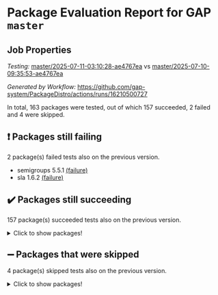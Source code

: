 # Package Evaluation Report for GAP `master`

## Job Properties

*Testing:* [master/2025-07-11-03:10:28-ae4767ea](https://github.com/gap-system/PackageDistro/blob/data/reports/master/2025-07-11-03:10:28-ae4767ea) vs [master/2025-07-10-09:35:53-ae4767ea](https://github.com/gap-system/PackageDistro/blob/data/reports/master/2025-07-10-09:35:53-ae4767ea)

*Generated by Workflow:* https://github.com/gap-system/PackageDistro/actions/runs/16210500727

In total, 163 packages were tested, out of which 157 succeeded, 2 failed and 4 were skipped.

## :exclamation: Packages still failing

2 package(s) failed tests also on the previous version.
- semigroups 5.5.1 [(failure)](https://github.com/gap-system/PackageDistro/actions/runs/16210500727/job/45769831079)
- sla 1.6.2 [(failure)](https://github.com/gap-system/PackageDistro/actions/runs/16210500727/job/45769831078)

## :heavy_check_mark: Packages still succeeding

157 package(s) succeeded tests also on the previous version.
<details><summary>Click to show packages!</summary>

- 4ti2interface 2024.11-01 [(success)](https://github.com/gap-system/PackageDistro/actions/runs/16210500727/job/45769830800)
- ace 5.7.0 [(success)](https://github.com/gap-system/PackageDistro/actions/runs/16210500727/job/45769830801)
- aclib 1.3.2 [(success)](https://github.com/gap-system/PackageDistro/actions/runs/16210500727/job/45769830803)
- agt 0.3.1 [(success)](https://github.com/gap-system/PackageDistro/actions/runs/16210500727/job/45769830809)
- alco 1.1.1 [(success)](https://github.com/gap-system/PackageDistro/actions/runs/16210500727/job/45769830805)
- alnuth 3.2.1 [(success)](https://github.com/gap-system/PackageDistro/actions/runs/16210500727/job/45769830802)
- anupq 3.3.1 [(success)](https://github.com/gap-system/PackageDistro/actions/runs/16210500727/job/45769830813)
- atlasrep 2.1.9 [(success)](https://github.com/gap-system/PackageDistro/actions/runs/16210500727/job/45769830810)
- autodoc 2025.05.09 [(success)](https://github.com/gap-system/PackageDistro/actions/runs/16210500727/job/45769830815)
- automata 1.16 [(success)](https://github.com/gap-system/PackageDistro/actions/runs/16210500727/job/45769830819)
- automgrp 1.3.3 [(success)](https://github.com/gap-system/PackageDistro/actions/runs/16210500727/job/45769830827)
- autpgrp 1.11.1 [(success)](https://github.com/gap-system/PackageDistro/actions/runs/16210500727/job/45769830823)
- cap 2025.07-02 [(success)](https://github.com/gap-system/PackageDistro/actions/runs/16210500727/job/45769830814)
- caratinterface 2.3.7 [(success)](https://github.com/gap-system/PackageDistro/actions/runs/16210500727/job/45769830822)
- cddinterface 2025.06.24 [(success)](https://github.com/gap-system/PackageDistro/actions/runs/16210500727/job/45769830817)
- circle 1.6.6 [(success)](https://github.com/gap-system/PackageDistro/actions/runs/16210500727/job/45769830906)
- classicpres 1.22 [(success)](https://github.com/gap-system/PackageDistro/actions/runs/16210500727/job/45769830826)
- cohomolo 1.6.11 [(success)](https://github.com/gap-system/PackageDistro/actions/runs/16210500727/job/45769830848)
- congruence 1.2.7 [(success)](https://github.com/gap-system/PackageDistro/actions/runs/16210500727/job/45769830824)
- corefreesub 0.6 [(success)](https://github.com/gap-system/PackageDistro/actions/runs/16210500727/job/45769830840)
- corelg 1.57 [(success)](https://github.com/gap-system/PackageDistro/actions/runs/16210500727/job/45769830865)
- crime 1.6 [(success)](https://github.com/gap-system/PackageDistro/actions/runs/16210500727/job/45769830832)
- crisp 1.4.6 [(success)](https://github.com/gap-system/PackageDistro/actions/runs/16210500727/job/45769830830)
- crypting 0.10.6 [(success)](https://github.com/gap-system/PackageDistro/actions/runs/16210500727/job/45769830850)
- cryst 4.1.27 [(success)](https://github.com/gap-system/PackageDistro/actions/runs/16210500727/job/45769830851)
- crystcat 1.1.10 [(success)](https://github.com/gap-system/PackageDistro/actions/runs/16210500727/job/45769830844)
- ctbllib 1.3.11 [(success)](https://github.com/gap-system/PackageDistro/actions/runs/16210500727/job/45769830845)
- cubefree 1.20 [(success)](https://github.com/gap-system/PackageDistro/actions/runs/16210500727/job/45769830854)
- curlinterface 2.4.2 [(success)](https://github.com/gap-system/PackageDistro/actions/runs/16210500727/job/45769830853)
- cvec 2.8.4 [(success)](https://github.com/gap-system/PackageDistro/actions/runs/16210500727/job/45769830858)
- datastructures 0.3.3 [(success)](https://github.com/gap-system/PackageDistro/actions/runs/16210500727/job/45769830863)
- deepthought 1.0.9 [(success)](https://github.com/gap-system/PackageDistro/actions/runs/16210500727/job/45769830857)
- design 1.8.2 [(success)](https://github.com/gap-system/PackageDistro/actions/runs/16210500727/job/45769830856)
- difsets 2.3.1 [(success)](https://github.com/gap-system/PackageDistro/actions/runs/16210500727/job/45769830867)
- digraphs 1.10.0 [(success)](https://github.com/gap-system/PackageDistro/actions/runs/16210500727/job/45769830859)
- edim 1.3.8 [(success)](https://github.com/gap-system/PackageDistro/actions/runs/16210500727/job/45769830888)
- example 4.4.1 [(success)](https://github.com/gap-system/PackageDistro/actions/runs/16210500727/job/45769830884)
- examplesforhomalg 2023.10-01 [(success)](https://github.com/gap-system/PackageDistro/actions/runs/16210500727/job/45769830864)
- factint 1.6.3 [(success)](https://github.com/gap-system/PackageDistro/actions/runs/16210500727/job/45769830873)
- ferret 1.0.14 [(success)](https://github.com/gap-system/PackageDistro/actions/runs/16210500727/job/45769830869)
- fga 1.5.0 [(success)](https://github.com/gap-system/PackageDistro/actions/runs/16210500727/job/45769830905)
- fining 1.5.6 [(success)](https://github.com/gap-system/PackageDistro/actions/runs/16210500727/job/45769830890)
- float 1.0.7 [(success)](https://github.com/gap-system/PackageDistro/actions/runs/16210500727/job/45769830882)
- format 1.4.4 [(success)](https://github.com/gap-system/PackageDistro/actions/runs/16210500727/job/45769830877)
- forms 1.2.13 [(success)](https://github.com/gap-system/PackageDistro/actions/runs/16210500727/job/45769830892)
- fplsa 1.2.6 [(success)](https://github.com/gap-system/PackageDistro/actions/runs/16210500727/job/45769830900)
- fr 2.4.13 [(success)](https://github.com/gap-system/PackageDistro/actions/runs/16210500727/job/45769830885)
- francy 2.0.3 [(success)](https://github.com/gap-system/PackageDistro/actions/runs/16210500727/job/45769830925)
- fwtree 1.3 [(success)](https://github.com/gap-system/PackageDistro/actions/runs/16210500727/job/45769830883)
- gapdoc 1.6.7 [(success)](https://github.com/gap-system/PackageDistro/actions/runs/16210500727/job/45769830897)
- gauss 2024.11-01 [(success)](https://github.com/gap-system/PackageDistro/actions/runs/16210500727/job/45769830891)
- gaussforhomalg 2024.08-01 [(success)](https://github.com/gap-system/PackageDistro/actions/runs/16210500727/job/45769830909)
- gbnp 1.1.0 [(success)](https://github.com/gap-system/PackageDistro/actions/runs/16210500727/job/45769830916)
- generalizedmorphismsforcap 2025.07-01 [(success)](https://github.com/gap-system/PackageDistro/actions/runs/16210500727/job/45769830903)
- genss 1.6.9 [(success)](https://github.com/gap-system/PackageDistro/actions/runs/16210500727/job/45769830917)
- gradedmodules 2024.12-01 [(success)](https://github.com/gap-system/PackageDistro/actions/runs/16210500727/job/45769830935)
- gradedringforhomalg 2024.07-01 [(success)](https://github.com/gap-system/PackageDistro/actions/runs/16210500727/job/45769830934)
- grape 4.9.2 [(success)](https://github.com/gap-system/PackageDistro/actions/runs/16210500727/job/45769830931)
- groupoids 1.77 [(success)](https://github.com/gap-system/PackageDistro/actions/runs/16210500727/job/45769830944)
- grpconst 2.6.5 [(success)](https://github.com/gap-system/PackageDistro/actions/runs/16210500727/job/45769830933)
- guarana 0.96.3 [(success)](https://github.com/gap-system/PackageDistro/actions/runs/16210500727/job/45769830927)
- guava 3.20 [(success)](https://github.com/gap-system/PackageDistro/actions/runs/16210500727/job/45769830954)
- hap 1.68 [(success)](https://github.com/gap-system/PackageDistro/actions/runs/16210500727/job/45769830947)
- hapcryst 0.1.15 [(success)](https://github.com/gap-system/PackageDistro/actions/runs/16210500727/job/45769830938)
- hecke 1.5.4 [(success)](https://github.com/gap-system/PackageDistro/actions/runs/16210500727/job/45769830960)
- help 4.0 [(success)](https://github.com/gap-system/PackageDistro/actions/runs/16210500727/job/45769830972)
- homalg 2024.01-01 [(success)](https://github.com/gap-system/PackageDistro/actions/runs/16210500727/job/45769830953)
- homalgtocas 2023.11-01 [(success)](https://github.com/gap-system/PackageDistro/actions/runs/16210500727/job/45769830967)
- ibnp 0.15 [(success)](https://github.com/gap-system/PackageDistro/actions/runs/16210500727/job/45769830959)
- idrel 2.48 [(success)](https://github.com/gap-system/PackageDistro/actions/runs/16210500727/job/45769830975)
- images 1.3.3 [(success)](https://github.com/gap-system/PackageDistro/actions/runs/16210500727/job/45769830951)
- intpic 0.4.0 [(success)](https://github.com/gap-system/PackageDistro/actions/runs/16210500727/job/45769830963)
- io 4.9.3 [(success)](https://github.com/gap-system/PackageDistro/actions/runs/16210500727/job/45769830958)
- io_forhomalg 2023.02-04 [(success)](https://github.com/gap-system/PackageDistro/actions/runs/16210500727/job/45769831011)
- irredsol 1.4.4 [(success)](https://github.com/gap-system/PackageDistro/actions/runs/16210500727/job/45769830962)
- json 2.2.3 [(success)](https://github.com/gap-system/PackageDistro/actions/runs/16210500727/job/45769830966)
- jupyterkernel 1.5.1 [(success)](https://github.com/gap-system/PackageDistro/actions/runs/16210500727/job/45769830964)
- jupyterviz 1.5.6 [(success)](https://github.com/gap-system/PackageDistro/actions/runs/16210500727/job/45769830977)
- kan 1.37 [(success)](https://github.com/gap-system/PackageDistro/actions/runs/16210500727/job/45769830993)
- kbmag 1.5.11 [(success)](https://github.com/gap-system/PackageDistro/actions/runs/16210500727/job/45769830991)
- laguna 3.9.7 [(success)](https://github.com/gap-system/PackageDistro/actions/runs/16210500727/job/45769830970)
- liealgdb 2.2.1 [(success)](https://github.com/gap-system/PackageDistro/actions/runs/16210500727/job/45769831006)
- liepring 2.9.1 [(success)](https://github.com/gap-system/PackageDistro/actions/runs/16210500727/job/45769830997)
- liering 2.4.2 [(success)](https://github.com/gap-system/PackageDistro/actions/runs/16210500727/job/45769830984)
- linearalgebraforcap 2025.07-01 [(success)](https://github.com/gap-system/PackageDistro/actions/runs/16210500727/job/45769830986)
- lins 0.9 [(success)](https://github.com/gap-system/PackageDistro/actions/runs/16210500727/job/45769831004)
- localizeringforhomalg 2023.10-01 [(success)](https://github.com/gap-system/PackageDistro/actions/runs/16210500727/job/45769831037)
- loops 3.4.4 [(success)](https://github.com/gap-system/PackageDistro/actions/runs/16210500727/job/45769831012)
- lpres 1.1.1 [(success)](https://github.com/gap-system/PackageDistro/actions/runs/16210500727/job/45769831001)
- majoranaalgebras 1.5.2 [(success)](https://github.com/gap-system/PackageDistro/actions/runs/16210500727/job/45769831003)
- mapclass 1.4.6 [(success)](https://github.com/gap-system/PackageDistro/actions/runs/16210500727/job/45769831008)
- matgrp 0.71 [(success)](https://github.com/gap-system/PackageDistro/actions/runs/16210500727/job/45769830992)
- matricesforhomalg 2024.11-02 [(success)](https://github.com/gap-system/PackageDistro/actions/runs/16210500727/job/45769831044)
- modisom 3.0.0 [(success)](https://github.com/gap-system/PackageDistro/actions/runs/16210500727/job/45769831019)
- modulepresentationsforcap 2025.06-02 [(success)](https://github.com/gap-system/PackageDistro/actions/runs/16210500727/job/45769831028)
- modules 2024.12-01 [(success)](https://github.com/gap-system/PackageDistro/actions/runs/16210500727/job/45769831027)
- monoidalcategories 2025.07-01 [(success)](https://github.com/gap-system/PackageDistro/actions/runs/16210500727/job/45769831020)
- nconvex 2024.12-01 [(success)](https://github.com/gap-system/PackageDistro/actions/runs/16210500727/job/45769831022)
- nilmat 1.4.2 [(success)](https://github.com/gap-system/PackageDistro/actions/runs/16210500727/job/45769831038)
- nock 1.5 [(success)](https://github.com/gap-system/PackageDistro/actions/runs/16210500727/job/45769831031)
- normalizinterface 1.4.1 [(success)](https://github.com/gap-system/PackageDistro/actions/runs/16210500727/job/45769831025)
- nq 2.5.11 [(success)](https://github.com/gap-system/PackageDistro/actions/runs/16210500727/job/45769831034)
- numericalsgps 1.4.0 [(success)](https://github.com/gap-system/PackageDistro/actions/runs/16210500727/job/45769831024)
- openmath 11.5.3 [(success)](https://github.com/gap-system/PackageDistro/actions/runs/16210500727/job/45769831035)
- orb 5.0.1 [(success)](https://github.com/gap-system/PackageDistro/actions/runs/16210500727/job/45769831042)
- packagemanager 1.6.3 [(success)](https://github.com/gap-system/PackageDistro/actions/runs/16210500727/job/45769831040)
- patternclass 2.4.5 [(success)](https://github.com/gap-system/PackageDistro/actions/runs/16210500727/job/45769831036)
- permut 2.0.5 [(success)](https://github.com/gap-system/PackageDistro/actions/runs/16210500727/job/45769831041)
- polenta 1.3.11 [(success)](https://github.com/gap-system/PackageDistro/actions/runs/16210500727/job/45769831047)
- polymaking 0.8.7 [(success)](https://github.com/gap-system/PackageDistro/actions/runs/16210500727/job/45769831048)
- primgrp 3.4.4 [(success)](https://github.com/gap-system/PackageDistro/actions/runs/16210500727/job/45769831049)
- profiling 2.6.2 [(success)](https://github.com/gap-system/PackageDistro/actions/runs/16210500727/job/45769831039)
- qdistrnd 0.9.5 [(success)](https://github.com/gap-system/PackageDistro/actions/runs/16210500727/job/45769831052)
- qpa 1.35 [(success)](https://github.com/gap-system/PackageDistro/actions/runs/16210500727/job/45769831055)
- quagroup 1.8.4 [(success)](https://github.com/gap-system/PackageDistro/actions/runs/16210500727/job/45769831063)
- radiroot 2.9 [(success)](https://github.com/gap-system/PackageDistro/actions/runs/16210500727/job/45769831067)
- rcwa 4.7.1 [(success)](https://github.com/gap-system/PackageDistro/actions/runs/16210500727/job/45769831051)
- rds 1.8 [(success)](https://github.com/gap-system/PackageDistro/actions/runs/16210500727/job/45769831057)
- recog 1.4.4 [(success)](https://github.com/gap-system/PackageDistro/actions/runs/16210500727/job/45769831065)
- repndecomp 1.3.0 [(success)](https://github.com/gap-system/PackageDistro/actions/runs/16210500727/job/45769831058)
- repsn 3.1.2 [(success)](https://github.com/gap-system/PackageDistro/actions/runs/16210500727/job/45769831069)
- resclasses 4.7.3 [(success)](https://github.com/gap-system/PackageDistro/actions/runs/16210500727/job/45769831062)
- ringsforhomalg 2024.11-02 [(success)](https://github.com/gap-system/PackageDistro/actions/runs/16210500727/job/45769831066)
- sco 2023.08-01 [(success)](https://github.com/gap-system/PackageDistro/actions/runs/16210500727/job/45769831071)
- scscp 2.4.3 [(success)](https://github.com/gap-system/PackageDistro/actions/runs/16210500727/job/45769831076)
- sglppow 2.4 [(success)](https://github.com/gap-system/PackageDistro/actions/runs/16210500727/job/45769831098)
- sgpviz 0.999.6 [(success)](https://github.com/gap-system/PackageDistro/actions/runs/16210500727/job/45769831073)
- simpcomp 2.1.14 [(success)](https://github.com/gap-system/PackageDistro/actions/runs/16210500727/job/45769831075)
- singular 2024.06.03 [(success)](https://github.com/gap-system/PackageDistro/actions/runs/16210500727/job/45769831084)
- sl2reps 1.1 [(success)](https://github.com/gap-system/PackageDistro/actions/runs/16210500727/job/45769831087)
- smallantimagmas 0.4.1 [(success)](https://github.com/gap-system/PackageDistro/actions/runs/16210500727/job/45769831082)
- smallgrp 1.5.4 [(success)](https://github.com/gap-system/PackageDistro/actions/runs/16210500727/job/45769831080)
- smallsemi 0.7.2 [(success)](https://github.com/gap-system/PackageDistro/actions/runs/16210500727/job/45769831092)
- sonata 2.9.6 [(success)](https://github.com/gap-system/PackageDistro/actions/runs/16210500727/job/45769831081)
- sophus 1.27 [(success)](https://github.com/gap-system/PackageDistro/actions/runs/16210500727/job/45769831097)
- sotgrps 1.3 [(success)](https://github.com/gap-system/PackageDistro/actions/runs/16210500727/job/45769831088)
- spinsym 1.5.2 [(success)](https://github.com/gap-system/PackageDistro/actions/runs/16210500727/job/45769831086)
- standardff 1.0 [(success)](https://github.com/gap-system/PackageDistro/actions/runs/16210500727/job/45769831091)
- symbcompcc 1.3.2 [(success)](https://github.com/gap-system/PackageDistro/actions/runs/16210500727/job/45769831090)
- thelma 1.3 [(success)](https://github.com/gap-system/PackageDistro/actions/runs/16210500727/job/45769831105)
- tomlib 1.2.11 [(success)](https://github.com/gap-system/PackageDistro/actions/runs/16210500727/job/45769831093)
- toolsforhomalg 2025.05-01 [(success)](https://github.com/gap-system/PackageDistro/actions/runs/16210500727/job/45769831100)
- toric 1.9.6 [(success)](https://github.com/gap-system/PackageDistro/actions/runs/16210500727/job/45769831119)
- transgrp 3.6.5 [(success)](https://github.com/gap-system/PackageDistro/actions/runs/16210500727/job/45769831107)
- typeset 1.2.3 [(success)](https://github.com/gap-system/PackageDistro/actions/runs/16210500727/job/45769831110)
- ugaly 4.1.3 [(success)](https://github.com/gap-system/PackageDistro/actions/runs/16210500727/job/45769831114)
- unipot 1.6 [(success)](https://github.com/gap-system/PackageDistro/actions/runs/16210500727/job/45769831111)
- unitlib 5.0.0 [(success)](https://github.com/gap-system/PackageDistro/actions/runs/16210500727/job/45769831129)
- utils 0.89 [(success)](https://github.com/gap-system/PackageDistro/actions/runs/16210500727/job/45769831118)
- uuid 0.7 [(success)](https://github.com/gap-system/PackageDistro/actions/runs/16210500727/job/45769831117)
- walrus 0.9991 [(success)](https://github.com/gap-system/PackageDistro/actions/runs/16210500727/job/45769831120)
- wedderga 4.11.1 [(success)](https://github.com/gap-system/PackageDistro/actions/runs/16210500727/job/45769831126)
- wpe 0.8 [(success)](https://github.com/gap-system/PackageDistro/actions/runs/16210500727/job/45769831123)
- xmod 2.94 [(success)](https://github.com/gap-system/PackageDistro/actions/runs/16210500727/job/45769831135)
- xmodalg 1.32 [(success)](https://github.com/gap-system/PackageDistro/actions/runs/16210500727/job/45769831130)
- yangbaxter 0.10.6 [(success)](https://github.com/gap-system/PackageDistro/actions/runs/16210500727/job/45769831132)
- zeromqinterface 0.17 [(success)](https://github.com/gap-system/PackageDistro/actions/runs/16210500727/job/45769831138)
</details>

## :heavy_minus_sign: Packages that were skipped

4 package(s) skipped tests also on the previous version.
<details><summary>Click to show packages!</summary>

- browse 1.8.21 [(skipped)](https://github.com/gap-system/PackageDistro/actions/runs/16210500727/job/45769509035)
- itc 1.5.1 [(skipped)](https://github.com/gap-system/PackageDistro/actions/runs/16210500727/job/45769509035)
- polycyclic 2.16 [(skipped)](https://github.com/gap-system/PackageDistro/actions/runs/16210500727/job/45769509035)
- xgap 4.32 [(skipped)](https://github.com/gap-system/PackageDistro/actions/runs/16210500727/job/45769509035)
</details>

